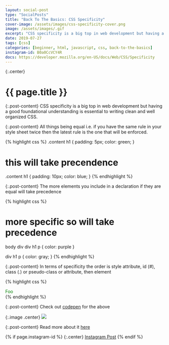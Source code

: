 ```yaml
---
layout: social-post
type: "SocialPosts"
title: "Back To The Basics: CSS Specificity"
cover-image: /assets/images/css-specificity-cover.png
image: /assets/images/.gif
excerpt: "CSS specificity is a big top in web development but having a good foundational understanding is essential to writing clean and well organized CSS."
date: 2019-07-27
tags: [css]
categories: [beginner, html, javascript, css, back-to-the-basics]
instagram-id: B0a0CcVCY4R
docs: https://developer.mozilla.org/en-US/docs/Web/CSS/Specificity
---
```

{:.center}
# {{ page.title }}

{:.post-content}
CSS specificity is a big top in web development but having a good foundational understanding is essential to writing clean and well organized CSS.

{:.post-content}
All things being equal i.e. if you have the same rule in your style sheet twice then the latest rule is the one that will be enforced.

{% highlight css %}
.content h1 {
  padding: 5px;
  color: green;
}

# this will take precendence
.content h1 {
  padding: 10px;
  color: blue;
}
{% endhighlight %}

{:.post-content}
The more elements you include in a declaration if they are equal will take precedence

{% highlight css %}
# more specific so will take precedence
body div div h1 p {
  color: purple
}

div h1 p {
  color: gray;
}
{% endhighlight %}

{:.post-content}
 In terms of specificity the order is style attribute, id (#), class (.) or pseudo-class or attribute, then element

{% highlight css %}
<div class="other-class" style="color: green">
  Foo
</div>
<style>
.other-class {
  color: purple;
}

div {
  color: yellow;
}
</style>
{% endhighlight %}

{:.post-content}
Check out <a href="https://codepen.io/the_dev_diaries/pen/WVoZXY" target="_blank">codepen</a>
for the above




{:.image .center}
![]({{page.image}})

{:.post-content}
Read more about it <a href="{{page.docs}}" target="_blank">here</a>

{% if page.instagram-id %}
{:.center}
<a class="insta-link" href="https://www.instagram.com/p/{{page.instagram-id}}" target="_blank">Instagram Post</a>
{% endif %}
